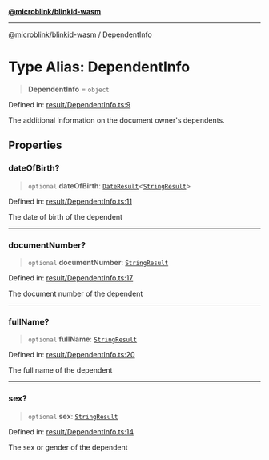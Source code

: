 [**@microblink/blinkid-wasm**](../README.md)

***

[@microblink/blinkid-wasm](../README.md) / DependentInfo

# Type Alias: DependentInfo

> **DependentInfo** = `object`

Defined in: [result/DependentInfo.ts:9](https://github.com/BlinkID/blinkid-web/blob/main/packages/blinkid-wasm/src/result/DependentInfo.ts)

The additional information on the document owner's dependents.

## Properties

### dateOfBirth?

> `optional` **dateOfBirth**: [`DateResult`](DateResult.md)\<[`StringResult`](StringResult.md)\>

Defined in: [result/DependentInfo.ts:11](https://github.com/BlinkID/blinkid-web/blob/main/packages/blinkid-wasm/src/result/DependentInfo.ts)

The date of birth of the dependent

***

### documentNumber?

> `optional` **documentNumber**: [`StringResult`](StringResult.md)

Defined in: [result/DependentInfo.ts:17](https://github.com/BlinkID/blinkid-web/blob/main/packages/blinkid-wasm/src/result/DependentInfo.ts)

The document number of the dependent

***

### fullName?

> `optional` **fullName**: [`StringResult`](StringResult.md)

Defined in: [result/DependentInfo.ts:20](https://github.com/BlinkID/blinkid-web/blob/main/packages/blinkid-wasm/src/result/DependentInfo.ts)

The full name of the dependent

***

### sex?

> `optional` **sex**: [`StringResult`](StringResult.md)

Defined in: [result/DependentInfo.ts:14](https://github.com/BlinkID/blinkid-web/blob/main/packages/blinkid-wasm/src/result/DependentInfo.ts)

The sex or gender of the dependent
